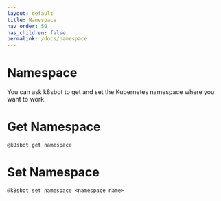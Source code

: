 ```yaml
---
layout: default
title: Namespace
nav_order: 50
has_children: false
permalink: /docs/namespace
---
```


# Namespace

You can ask k8sbot to get and set the Kubernetes namespace where you want to work.

# Get Namespace

```
@k8sbot get namespace
```

# Set Namespace

```
@k8sbot set namespace <namespace name>
```
